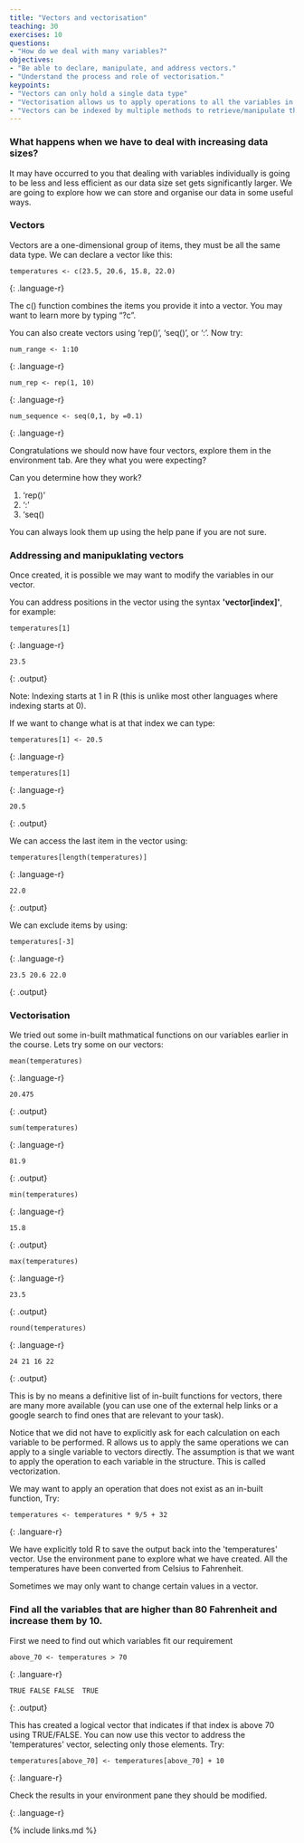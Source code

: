 ```yaml
---
title: "Vectors and vectorisation"
teaching: 30
exercises: 10
questions:
- "How do we deal with many variables?"
objectives:
- "Be able to declare, manipulate, and address vectors."
- "Understand the process and role of vectorisation."
keypoints:
- "Vectors can only hold a single data type"
- "Vectorisation allows us to apply operations to all the variables in a vector"
- "Vectors can be indexed by multiple methods to retrieve/manipulate the specific information you desire"
---
```


### What happens when we have to deal with increasing data sizes?

It may have occurred to you that dealing with variables individually is going to be less and less efficient as our data size set gets significantly larger. We are going to explore how we can store and organise our data in some useful ways.

### Vectors 

Vectors are a one-dimensional group of items, they must be all the same data type. We can declare a vector like this:

```
temperatures <- c(23.5, 20.6, 15.8, 22.0) 
```
{: .language-r}

The c() function combines the items you provide it into a vector. You may want to learn more by typing “?c”.  

You can also create vectors using ‘rep()’, ‘seq()’, or ‘:’. Now try: 

```
num_range <- 1:10 
```
{: .language-r}

```
num_rep <- rep(1, 10) 
```
{: .language-r}

```
num_sequence <- seq(0,1, by =0.1)
```
{: .language-r}

Congratulations we should now have four vectors, explore them in the environment tab. Are they what you were expecting?


Can you determine how they work?
1. ‘rep()’
2. ‘:’ 
3. ‘seq()

You can always look them up using the help pane if you are not sure.

### Addressing and manipuklating vectors

Once created, it is possible we may want to modify the variables in our vector.

You can address positions in the vector using the syntax **'vector\[index\]'**, for example:

```
temperatures[1]
```
{: .language-r}

```
23.5
```
{: .output}

Note: Indexing starts at 1 in R (this is unlike most other languages where indexing starts at 0).

If we want to change what is at that index we can type:

```
temperatures[1] <- 20.5
```
{: .language-r}

```
temperatures[1]
```
{: .language-r}

```
20.5
```
{: .output}

We can access the last item in the vector using:

```
temperatures[length(temperatures)]
```
{: .language-r}
```
22.0
```
{: .output}

We can exclude items by using:
```
temperatures[-3] 
```
{: .language-r}


```
23.5 20.6 22.0
```
{: .output}

### Vectorisation

We tried out some in-built mathmatical functions on our variables earlier in the course. Lets try some on our vectors:

```
mean(temperatures) 
```
{: .language-r}


```
20.475
```
{: .output}


```
sum(temperatures) 
```
{: .language-r}


```
81.9
```
{: .output}


```
min(temperatures) 
```
{: .language-r}


```
15.8
```
{: .output}


```
max(temperatures) 
```
{: .language-r}


```
23.5
```
{: .output}


```
round(temperatures) 
```
{: .language-r}


```
24 21 16 22
```
{: .output}


This is by no means a definitive list of in-built functions for vectors, there are many more available (you can use one of the external help links or a google search to find ones that are relevant to your task).

Notice that we did not have to explicitly ask for each calculation on each variable to be performed. R allows us to apply the same operations we can apply to a single variable to vectors directly. The assumption is that we want to apply the operation to each variable in the structure. This is called vectorization.

We may want to apply an operation that does not exist as an in-built function, Try: 

```
temperatures <- temperatures * 9/5 + 32 
```
{: .languare-r}

We have explicitly told R to save the output back into the 'temperatures' vector. Use the environment pane to explore what we have created. All the temperatures have been converted from Celsius to Fahrenheit.

Sometimes we may only want to change certain values in a vector. 

### Find all the variables that are higher than 80 Fahrenheit and increase them by 10.
First we need to find out which variables fit our requirement  
```
above_70 <- temperatures > 70 
```
{: .languare-r}

```
TRUE FALSE FALSE  TRUE
```
{: .output}

This has created a logical vector that indicates if that index is above 70 using TRUE/FALSE. You can now use this vector to address the 'temperatures' vector, selecting only those elements. Try:

```
temperatures[above_70] <- temperatures[above_70] + 10 
```
{: .languare-r} 

Check the results in your environment pane they should be modified.

{: .language-r}



{% include links.md %}
